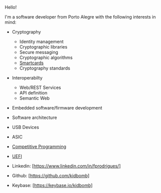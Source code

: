 Hello!

I'm a software developer from Porto Alegre with the following interests in mind:

 * Cryptography
   * Identity management
   * Cryptographic libraries
   * Secure messaging
   * Cryptographic algorithms
   * [Smartcards](smartcards.html)
   * Cryptography standards
 * Interoperabilty
   * Web/REST Services
   * API definition
   * Semantic Web
 * Embedded software/firmware development
 * Software architecture
 * USB Devices
 * ASIC
 * [Competitive Programming](competitive_programming.html)
 * [UEFI](uefi.html)

 * Linkedin: [https://www.linkedin.com/in/fprodrigues/]
 * Github: [https://github.com/kidbomb]
 * Keybase: [https://keybase.io/kidbomb]


